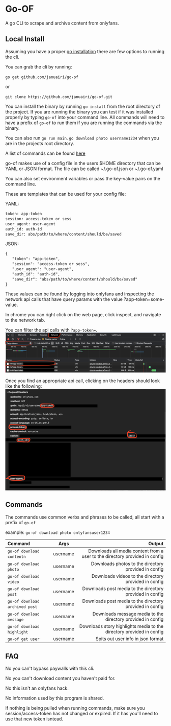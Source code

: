 # Go-OF

A go CLI to scrape and archive content from onlyfans.

## Local Install
Assuming you have a proper [go installation](https://golang.org/doc/install) there are few options to running the cli.

You can grab the cli by running:

`go get github.com/januairi/go-of`

or

`git clone https://github.com/januairi/go-of.git`

You can install the binary by running `go install` from the root directory of the project. If you are running the binary you can test if it was installed properly by typing `go-of` into your command line. All commands will need to have a prefix of `go-of` to run them if you are running the commands via the binary.

You can also run `go run main.go download photo username1234` when you are in the projects root directory. 

A list of commands can be found [here](https://github.com/januairi/go-of/blob/main/README.md#commands)

go-of makes use of a config file in the users $HOME directory that can be YAML or JSON format. The file can be called ~/.go-of.json or ~/.go-of.yaml

You can also set environment variables or pass the key-value pairs on the command line.

These are templates that can be used for your config file:

YAML:
```
token: app-token
session: access-token or sess
user_agent: user-agent
auth_id: auth-id
save_dir: abs/path/to/where/content/should/be/saved
```

JSON:
```
{
   "token": "app-token",
   "session": "access-token or sess",
   "user_agent": "user-agent",
   "auth_id": "auth-id",
   "save_dir": "abs/path/to/where/content/should/be/saved"
}
```

These values can be found by logging into onlyfans and inspecting the network api calls that have query params with the value ?app-token=some-value.

In chrome you can right click on the web page, click inspect, and navigate to the network tab.

You can filter the api calls with `?app-token=`.
![network](examples/network.png "config help")



Once you find an appropriate api call, clicking on the headers should look like the following:
![example](examples/example.png "config help")

## Commands
The commands use common verbs and phrases to be called, all start with a prefix of `go-of`

example: `go-of download photo onlyfansuser1234`

| Command      | Args | Output    |
| :---        |    :----:   |          ---: |
| `go-of download contentn`       | username       | Downloads all media content from a user to the directory provided in config   |
| `go-of download photo`       | username       | Downloads photos to the directory provided in config   |
| `go-of download video`   | username        | Downloads videos to the directory provided in config      |
| `go-of download post`   | username        | Downloads post media to the directory provided in config      |
| `go-of download archived post`   | username        | Downloads post media to the directory provided in config      |
| `go-of download message`   | username        | Downloads message media to the directory provided in config      |
| `go-of download highlight`   | username        | Downloads story highlights media to the directory provided in config      |
| `go-of get user`   | username        | Spits out user info in json format    |


## FAQ

No you can't bypass paywalls with this cli.

No you can't download content you haven't paid for.

No this isn't an onlyfans hack.

No information used by this program is shared.

If nothing is being pulled when running commands, make sure you session/access-token has not changed or expired. If it has you'll need to use that new token isntead.
